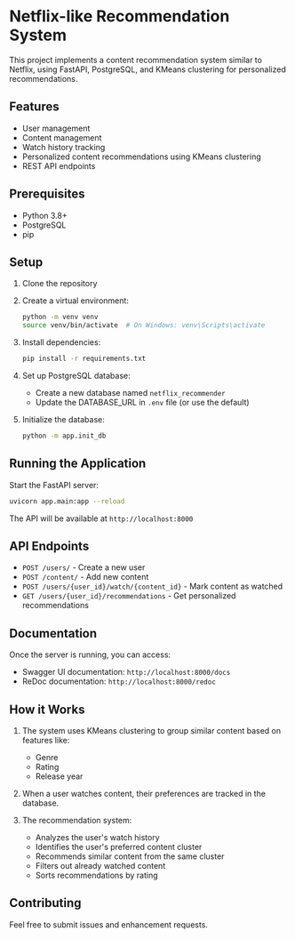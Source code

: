 # Netflix-like Recommendation System

This project implements a content recommendation system similar to Netflix, using FastAPI, PostgreSQL, and KMeans clustering for personalized recommendations.

## Features

- User management
- Content management
- Watch history tracking
- Personalized content recommendations using KMeans clustering
- REST API endpoints

## Prerequisites

- Python 3.8+
- PostgreSQL
- pip

## Setup

1. Clone the repository
2. Create a virtual environment:
   ```bash
   python -m venv venv
   source venv/bin/activate  # On Windows: venv\Scripts\activate
   ```
3. Install dependencies:
   ```bash
   pip install -r requirements.txt
   ```
4. Set up PostgreSQL database:
   - Create a new database named `netflix_recommender`
   - Update the DATABASE_URL in `.env` file (or use the default)

5. Initialize the database:
   ```bash
   python -m app.init_db
   ```

## Running the Application

Start the FastAPI server:
```bash
uvicorn app.main:app --reload
```

The API will be available at `http://localhost:8000`

## API Endpoints

- `POST /users/` - Create a new user
- `POST /content/` - Add new content
- `POST /users/{user_id}/watch/{content_id}` - Mark content as watched
- `GET /users/{user_id}/recommendations` - Get personalized recommendations

## Documentation

Once the server is running, you can access:
- Swagger UI documentation: `http://localhost:8000/docs`
- ReDoc documentation: `http://localhost:8000/redoc`

## How it Works

1. The system uses KMeans clustering to group similar content based on features like:
   - Genre
   - Rating
   - Release year

2. When a user watches content, their preferences are tracked in the database.

3. The recommendation system:
   - Analyzes the user's watch history
   - Identifies the user's preferred content cluster
   - Recommends similar content from the same cluster
   - Filters out already watched content
   - Sorts recommendations by rating

## Contributing

Feel free to submit issues and enhancement requests. 